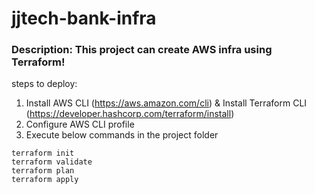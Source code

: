 # jjtech-bank-infra

### **Description:** This project can create AWS infra using Terraform!

steps to deploy:

1. Install AWS CLI (https://aws.amazon.com/cli) & Install Terraform CLI (https://developer.hashcorp.com/terraform/install)
2. Configure AWS CLI profile
3. Execute below commands in the project folder
```
terraform init
terraform validate
terraform plan
terraform apply
```

